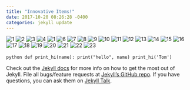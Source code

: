 ```yaml
---
title: "Innovative Items!"
date: 2017-10-20 08:26:28 -0400
categories: jekyll update
---
```


![1](https://user-images.githubusercontent.com/116243539/197185796-7a1ba5e0-ed68-4888-9590-6a41347d21a6.jpg)
![2](https://user-images.githubusercontent.com/116243539/197187181-ce0c31c8-6591-4a8d-8d4d-6aa2a26851fd.jpg)
![3](https://user-images.githubusercontent.com/116243539/197186962-79031ab8-44cd-4387-a06c-f50ebfc3eb72.jpg)
![4](https://user-images.githubusercontent.com/116243539/197187656-0385d04c-ff81-4f4f-b7e0-0f710a9c1a40.gif)
![1](https://user-images.githubusercontent.com/116243539/197184560-eafc79a3-f946-4e7d-aa44-c49d41a01201.jpg)
![6](https://user-images.githubusercontent.com/116243539/197188473-e3fd717f-4e52-4ce2-b4d8-a64a597663f6.gif)
![7](https://user-images.githubusercontent.com/116243539/197189041-3c3942f6-a09b-4b19-bc0a-17acbbca8296.jpg)
![8](https://user-images.githubusercontent.com/116243539/197189392-01833393-ac63-4ce0-b6a7-541bc6700f39.jpg)
![9](https://user-images.githubusercontent.com/116243539/197189425-8c94cdba-dd30-407b-a209-c4b27d4e6815.jpg)
![10](https://user-images.githubusercontent.com/116243539/197189465-e3507454-dfe7-44f6-bf25-b29eed571bfa.gif)
![11](https://user-images.githubusercontent.com/116243539/197189917-c5d66508-adf1-498c-a6dd-4c1b674aa1f3.jpg)
![12](https://user-images.githubusercontent.com/116243539/197190052-6a950da0-d30a-41a0-9cc3-94f6864702d4.jpg)
![13](https://user-images.githubusercontent.com/116243539/197190192-1953fce6-9b32-43a1-88b9-5930bb627ba5.jpg)
![14](https://user-images.githubusercontent.com/116243539/197190254-f10108db-4bf1-44c9-b94f-b848458d891d.jpg)
![15](https://user-images.githubusercontent.com/116243539/197190556-1517d32b-3893-4471-a372-c2c68fb36f4a.jpg)
![16](https://user-images.githubusercontent.com/116243539/197190670-b988f141-184d-4c56-af87-43be8a535b15.jpg)
![17](https://user-images.githubusercontent.com/116243539/197190699-d05ad275-a11e-40c6-8f5d-29b6ab748fd2.jpg)
![18](https://user-images.githubusercontent.com/116243539/197190736-0e5f7d0e-6f14-4514-a551-75a98cdd9931.jpg)
![19](https://user-images.githubusercontent.com/116243539/197190770-fd6cc306-8f8a-4854-b7d3-24bb01926706.jpg)
![20](https://user-images.githubusercontent.com/116243539/197190823-64c1f57d-e6e9-4f11-b873-fd44cd969eb5.png)
![21](https://user-images.githubusercontent.com/116243539/197190875-61e92fe3-68e2-4c19-a4a7-4ff8fea1fa20.jpg)
![22](https://user-images.githubusercontent.com/116243539/197190914-0e075fbe-70b4-457e-877c-f4359c35e241.gif)
![23](https://user-images.githubusercontent.com/116243539/197190992-dbb7b9d4-9470-4d3f-92cb-adfb886e3e87.jpg)




​```python
def print_hi(name):
  print("hello", name)
print_hi('Tom')
​```

Check out the [Jekyll docs][jekyll-docs] for more info on how to get the most out of Jekyll. File all bugs/feature requests at [Jekyll’s GitHub repo][jekyll-gh]. If you have questions, you can ask them on [Jekyll Talk][jekyll-talk].

[jekyll-docs]: https://jekyllrb.com/docs/home
[jekyll-gh]:   https://github.com/jekyll/jekyll
[jekyll-talk]: https://talk.jekyllrb.com/
